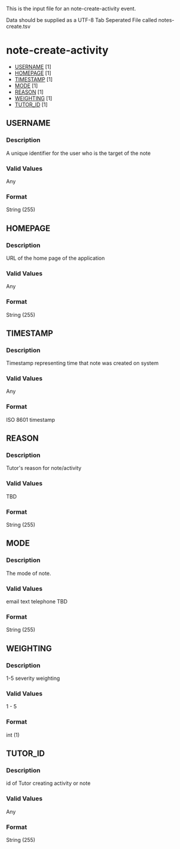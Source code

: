This is the input file for an note-create-activity event.

Data should be supplied as a UTF-8 Tab Seperated File called notes-create.tsv

# note-create-activity


* [USERNAME](#username) [1]
* [HOMEPAGE](#homepage) [1]
* [TIMESTAMP](#timestamp) [1]
* [MODE](#mode) [1]
* [REASON](#reason) [1]
* [WEIGHTING](#weighting) [1]
* [TUTOR_ID](#tutor_id) [1]


## USERNAME 
### Description

A unique identifier for the user who is the target of the note


### Valid Values
Any

### Format
String (255)


## HOMEPAGE 
### Description
URL of the home page of the application

### Valid Values
Any

### Format
String (255)


## TIMESTAMP
### Description

Timestamp representing time that note was created on system


### Valid Values
Any

### Format
ISO 8601 timestamp

## REASON 
### Description

Tutor's reason for note/activity

### Valid Values

TBD

### Format
String (255)


## MODE 
### Description

The mode of note.

### Valid Values

email
text
telephone
TBD

### Format
String (255)


## WEIGHTING
### Description

1-5 severity weighting

### Valid Values

1 - 5

### Format
int (1)


## TUTOR_ID
### Description

id of Tutor creating activity or note


### Valid Values
Any

### Format
String (255)
